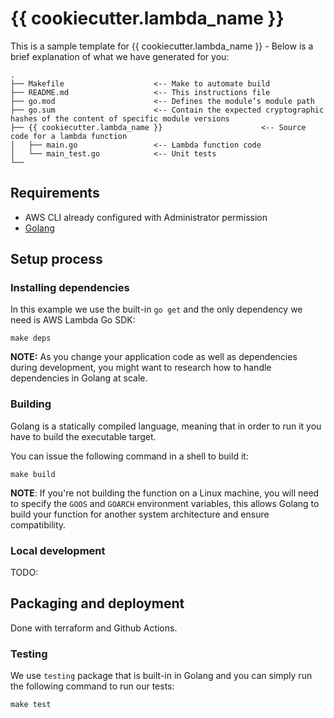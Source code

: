 # {{ cookiecutter.lambda_name }}

This is a sample template for {{ cookiecutter.lambda_name }} - Below is a brief explanation of what we have generated for you:

```shell
.
├── Makefile                    <-- Make to automate build
├── README.md                   <-- This instructions file
├── go.mod                      <-- Defines the module’s module path
├── go.sum                      <-- Contain the expected cryptographic hashes of the content of specific module versions
├── {{ cookiecutter.lambda_name }}                      <-- Source code for a lambda function
│   ├── main.go                 <-- Lambda function code
│   └── main_test.go            <-- Unit tests
└──
```

## Requirements

* AWS CLI already configured with Administrator permission
* [Golang](https://golang.org)

## Setup process

### Installing dependencies

In this example we use the built-in `go get` and the only dependency we need is AWS Lambda Go SDK:

```shell
make deps
```

**NOTE:** As you change your application code as well as dependencies during development, you might want to research how to handle dependencies in Golang at scale.

### Building

Golang is a statically compiled language, meaning that in order to run it you have to build the executable target.

You can issue the following command in a shell to build it:

```shell
make build
```

**NOTE**: If you're not building the function on a Linux machine, you will need to specify the `GOOS` and `GOARCH` environment variables, this allows Golang to build your function for another system architecture and ensure compatibility.

### Local development

TODO: 

## Packaging and deployment

Done with terraform and Github Actions.

### Testing

We use `testing` package that is built-in in Golang and you can simply run the following command to run our tests:

```shell
make test
```
